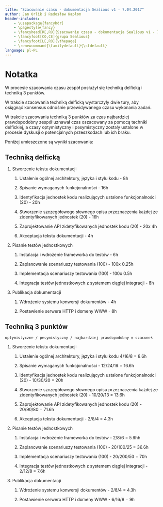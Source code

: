```yaml
---
title: "Szacowanie czasu - dokumentacja Sealious v1 - 7.04.2017"
author: Jan Orlik i Radosław Kapłon
header-includes:
    - \usepackage{fancyhdr}
    - \pagestyle{fancy}
    - \fancyhead[RE,RO]{Szacowanie czasu - dokumentacja Sealious v1 - 7.04.2017}
    - \fancyfoot[CO,CE]{grupa Sealious}
    - \fancyfoot[LE,RO]{\thepage}
	- \renewcommand{\familydefault}{\sfdefault}
language: pl-PL
---
```


# Notatka

W procesie szacowania czasu zespół posłużył się techniką delficką i techniką 3 punktów.

W trakcie szacowania techniką delficką wystarczyły dwie tury, aby osiągnąć konsensus odnośnie przewidywanego czasu wykonania zadań. 

W trakcie szacowania techniką 3 punktów za czas najbardziej prawdopodobny zespół uznawał czas oszacowany za pomocą techniki delfickiej, a czasy optymistyczny i pesymistyczny zostały ustalone w procesie dyskusji o potencjalnych przeszkodach lub ich braku.

Poniżej umieszczone są wyniki szacowania:


## Techniką delficką

1. Stworzenie tekstu dokumentacji 

    1. Ustalenie ogólnej architektury, języka i stylu kodu  - 8h
  
    2. Spisanie wymaganych funkcjonalności - 16h
    
    3. Identyfikacja jednostek kodu realizujących ustalone funkcjonalności (20) - 20h

    4. Stworzenie szczegółowego słownego opisu przeznaczenia każdej ze zidentyfikowanych jednostek (20) - 16h

    5. Zaprojektowanie API zidetyfikowanych jednostek kodu (20) - 20x 4h

    6. Akceptacja tekstu dokumentacji - 4h

2. Pisanie testów jednostkowych
    
    1. Instalacja i wdrożenie frameworka do testów - 6h
    
    2. Zaplanowanie scenariuszy testowania (100) - 100x 0.25h
    
    3. Implementacja scenariuszy testowania (100) - 100x 0.5h
    
    4. Integracja testów jednostkowych z systemem ciągłej integracji - 8h
    
3. Publikacja dokumentacji 
   
    1. Wdrożenie systemu konwersji dokumentów - 4h
    
    2. Postawienie serwera HTTP i domeny WWW - 8h
    
    
## Techniką 3 punktów

```
optymistyczne / pesymistyczny / najbardziej prawdopodobny = szacunek

```

1. Stworzenie tekstu dokumentacji 

    1. Ustalenie ogólnej architektury, języka i stylu kodu 4/16/8 = 8.6h
  
    2. Spisanie wymaganych funkcjonalności - 12/24/16 = 16.6h
    
    3. Identyfikacja jednostek kodu realizujących ustalone funkcjonalności (20) - 10/30/20 = 20h

    4. Stworzenie szczegółowego słownego opisu przeznaczenia każdej ze zidentyfikowanych jednostek (20) - 10/20/13 = 13.6h

    5. Zaprojektowanie API zidetyfikowanych jednostek kodu (20) - 20/90/80 = 71.6h

    6. Akceptacja tekstu dokumentacji - 2/8/4 = 4.3h

2. Pisanie testów jednostkowych
    
    1. Instalacja i wdrożenie frameworka do testów - 2/8/6 = 5.6hh
    
    2. Zaplanowanie scenariuszy testowania (100) - 20/100/25 = 36.6h
    
    3. Implementacja scenariuszy testowania (100) - 20/200/50 = 70h
    
    4. Integracja testów jednostkowych z systemem ciągłej integracji - 2/12/8 = 7.6h
    
3. Publikacja dokumentacji 
   
    1. Wdrożenie systemu konwersji dokumentów - 2/8/4 = 4.3h
    
    2. Postawienie serwera HTTP i domeny WWW - 6/16/8 = 9h

